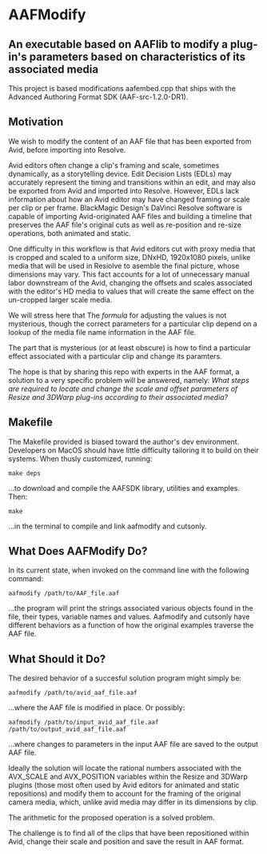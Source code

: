 AAFModify
=========
An executable based on AAFlib to modify a plug-in's parameters based on characteristics of its associated media
---------------------------------------------------------------------------------------------------------------
This project is based modifications aafembed.cpp that ships with the Advanced 
Authoring Format SDK (AAF-src-1.2.0-DR1).

Motivation
----------
We wish to modify the content of an AAF file that has been exported from Avid, before importing into Resolve.

Avid editors often change a clip's framing and scale, sometimes dynamically, as a storytelling device. Edit 
Decision Lists (EDLs) may accurately represent the timing and transitions within an edit, and may also be 
exported from Avid and imported into Resolve. However, EDLs lack information about how an Avid editor may have 
changed framing or scale per clip or per frame. BlackMagic Design's DaVinci Resolve software is capable of 
importing Avid-originated AAF files and building a timeline that preserves the AAF file's original cuts as well as 
re-position and re-size operations, both animated and static.

One difficulty in this workflow is that Avid editors cut with proxy media that is cropped and scaled to a uniform size, 
DNxHD, 1920x1080 pixels, unlike media that will be used in Resiolve to asemble the final picture, whose dimensions may vary.
This fact accounts for a lot of unnecessary manual labor downstream of the Avid, changing the offsets and scales 
associated with the editor's HD media to values that will create the same effect on the un-cropped larger scale media.

We will stress here that The _formula_ for adjusting the values is not mysterious, though the correct parameters for 
a particular clip depend on a lookup of the media file name information in the AAF file.

The part that is mysterious (or at least obscure) is how to find a particular effect associated with a particular clip
and change its paramters.


The hope is that by sharing this repo with experts in the AAF format, a solution to a very specific problem will be 
answered, namely: _What steps are required to locate and change the scale and offset parameters of Resize and 3DWarp
plug-ins according to their associated media?_


Makefile
--------
The Makefile provided is biased toward the author's dev environment. Developers on MacOS should have little 
difficulty tailoring it to build on their systems. When thusly customized, running:
```
make deps
```
...to download and compile the AAFSDK library, utilities and examples. Then:
```
make
```
...in the terminal to compile and link aafmodify and cutsonly.

What Does AAFModify  Do?
----------------
In its current state, when invoked on the command line with the following command:

```
aafmodify /path/to/AAF_file.aaf
```

...the program will print the strings associated various objects found in the file, their types, variable names and values. Aafmodify and cutsonly have different behaviors as a function of how the original examples traverse the AAF file. 


What Should it Do?
------------------
The desired behavior of a succesful solution program might simply be:

```
aafmodify /path/to/avid_aaf_file.aaf
```

...where the AAF file is modified in place. Or possibly:

```
aafmodify /path/to/input_avid_aaf_file.aaf /path/to/output_avid_aaf_file.aaf
```

...where changes to parameters in the input AAF file are saved to the output AAF file.

Ideally the solution will locate the rational numbers associated with the AVX_SCALE and AVX_POSITION variables within
the Resize and 3DWarp plugins (those most often used by Avid editors for animated and static repositions) and
modify them to account for the framing of the original camera media, which, unlike avid media may differ in 
its dimensions by clip.

The arithmetic for the proposed operation is a solved problem. 

The challenge is to find all of the clips that have been repositioned within Avid, change their scale and position and save the result in AAF format. 
